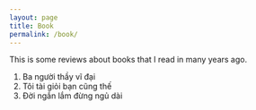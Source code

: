 ```yaml
---
layout: page
title: Book
permalink: /book/
---
```


This is some reviews about books that I read in many years ago.

1. Ba người thầy vĩ đại
2. Tôi tài giỏi bạn cũng thế
3. Đời ngắn lắm đừng ngủ dài